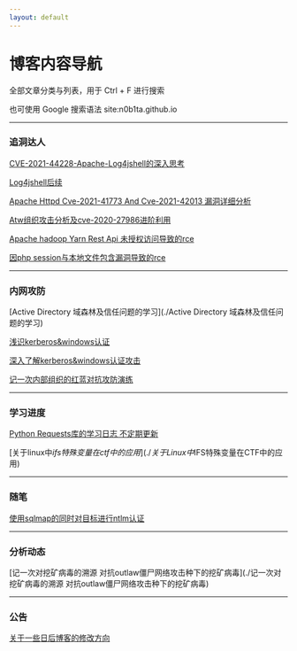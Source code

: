 ```yaml
---
layout: default
---
```


# 博客内容导航


全部文章分类与列表，用于 Ctrl + F 进行搜索

也可使用 Google 搜索语法 site:n0b1ta.github.io



---




### 追洞达人

[CVE-2021-44228-Apache-Log4jshell的深入思考](./CVE-2021-44228-Apache-Log4jshell的深入思考)

[Log4jshell后续](./Log4jshell后续)

[Apache Httpd Cve-2021-41773 And Cve-2021-42013 漏洞详细分析](./Apache-httpd-CVE-2021-41773-and-CVE-2021-42013-漏洞详细分析)

[Atw组织攻击分析及cve-2020-27986进阶利用](./ATW组织攻击分析及CVE-2020-27986进阶利用)

[Apache hadoop Yarn Rest Api 未授权访问导致的rce](./Apache-Hadoop-YARN-REST-API-未授权访问导致的RCE)

[因php session与本地文件包含漏洞导致的rce](./因PHP-Session与本地文件包含漏洞导致的RCE)

---

### 内网攻防

[Active Directory 域森林及信任问题的学习](./Active Directory 域森林及信任问题的学习)

[浅识kerberos&windows认证](./浅识Kerberos&windows认证)

[深入了解kerberos&windows认证攻击](./深入了解Kerberos&Windows认证攻击)

[记一次内部组织的红蓝对抗攻防演练](./记一次内部组织的红蓝对抗攻防演练)


---

### 学习进度

[Python Requests库的学习日志 不定期更新](./Python-Requests库的学习日志-不定期更新)

[关于linux中$ifs特殊变量在ctf中的应用](./关于Linux中$IFS特殊变量在CTF中的应用)

---

### 随笔

[使用sqlmap的同时对目标进行ntlm认证](./使用sqlmap的同时对目标进行ntlm认证)

---

### 分析动态

[记一次对挖矿病毒的溯源 对抗outlaw僵尸网络攻击种下的挖矿病毒](./记一次对挖矿病毒的溯源 对抗outlaw僵尸网络攻击种下的挖矿病毒)

---

### 公告

[关于一些日后博客的修改方向](./关于一些日后博客的修改方向)